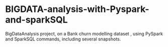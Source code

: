 # BIGDATA-analysis-with-Pyspark-and-sparkSQL
BigDataAnalysis project, on a Bank churn modelling dataset , using PySpark and SparkSQL commands, including several snapshots.
